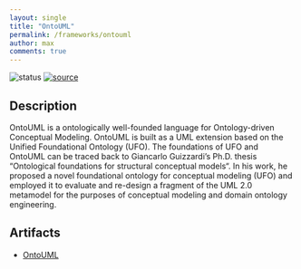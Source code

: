 ```yaml
---
layout: single
title: "OntoUML"
permalink: /frameworks/ontouml
author: max
comments: true
---
```


![status](https://img.shields.io/badge/status-in%20queue-silver) [![source](https://img.shields.io/badge/source-online-green)](https://ontouml.org/ontouml/)

## Description

OntoUML is a ontologically well-founded language for Ontology-driven Conceptual Modeling. OntoUML is built as a UML extension based on the Unified Foundational Ontology (UFO). The foundations of UFO and OntoUML can be traced back to Giancarlo Guizzardi’s Ph.D. thesis “Ontological foundations for structural conceptual models“. In his work, he proposed a novel foundational ontology for conceptual modeling (UFO) and employed it to evaluate and re-design a fragment of the UML 2.0 metamodel for the purposes of conceptual modeling and domain ontology engineering.

## Artifacts

* [OntoUML](https://ontouml.org/ontouml/)
